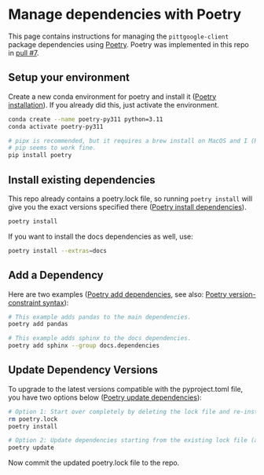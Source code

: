 # Manage dependencies with Poetry

This page contains instructions for managing the `pittgoogle-client` package dependencies using [Poetry](https://python-poetry.org/).
Poetry was implemented in this repo in [pull #7](https://github.com/mwvgroup/pittgoogle-client/pull/7).

## Setup your environment

Create a new conda environment for poetry and install it ([Poetry installation](https://python-poetry.org/docs/#installation)).
If you already did this, just activate the environment.

```bash
conda create --name poetry-py311 python=3.11
conda activate poetry-py311

# pipx is recommended, but it requires a brew install on MacOS and I (Raen) avoid brew whenever possible.
# pip seems to work fine.
pip install poetry
```

## Install existing dependencies

This repo already contains a poetry.lock file, so running `poetry install` will give you
the exact versions specified there ([Poetry install dependencies](https://python-poetry.org/docs/basic-usage/#installing-dependencies)).

```bash
poetry install
```

If you want to install the docs dependencies as well, use:

```bash
poetry install --extras=docs
```

## Add a Dependency

Here are two examples
([Poetry add dependencies](https://python-poetry.org/docs/managing-dependencies/#adding-a-dependency-to-a-group),
see also: [Poetry version-constraint syntax](https://python-poetry.org/docs/dependency-specification/)):

```bash
# This example adds pandas to the main dependencies.
poetry add pandas

# This example adds sphinx to the docs dependencies.
poetry add sphinx --group docs.dependencies
```

## Update Dependency Versions

To upgrade to the latest versions compatible with the pyproject.toml file, you have two options below
([Poetry update dependencies](https://python-poetry.org/docs/basic-usage/#updating-dependencies-to-their-latest-versions)):

```bash
# Option 1: Start over completely by deleting the lock file and re-installing.
rm poetry.lock
poetry install

# Option 2: Update dependencies starting from the existing lock file (assumes you've run poetry install).
poetry update
```

Now commit the updated poetry.lock file to the repo.
